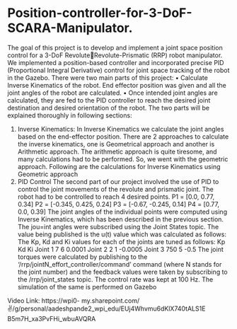 # Position-controller-for-3-DoF-SCARA-Manipulator.
The goal of this project is to develop and implement a joint space position control for a 3-DoF RevoluteRevolute-Prismatic (RRP) robot manipulator. We implemented a position-based controller and incorporated 
precise PID (Proportional Integral Derivative) control for joint space tracking of the robot in the Gazebo.
There were two main parts of this project:
• Calculate Inverse Kinematics of the robot. End effector position was given and all the joint angles of 
the robot are calculated.
• Once intended joint angles are calculated, they are fed to the PID controller to reach the desired joint 
destination and desired orientation of the robot.
The two parts will be explained thoroughly in following sections:
1. Inverse Kinematics:
In Inverse Kinematics we calculate the joint angles based on the end-effector position. 
There are 2 approaches to calculate the inverse kinematics, one is Geometrical approach and another 
is Arithmetic approach.
The arithmetic approach is quite tiresome, and many calculations had to be performed. So, we went 
with the geometric approach.
Following are the calculations for Inverse Kinematics using Geometric approach
2. PID Control
The second part of our project involved the use of PID to control the joint movements of the revolute 
and prismatic joint. The robot had to be controlled to reach 4 desired points. 
P1 = [0.0, 0.77, 0.34]
P2 = [-0.345, 0.425, 0.24]
P3 = [-0.67, -0.245, 0.14]
P4 = [0.77, 0.0, 0.39]
The joint angles of the individual points were computed using Inverse Kinematics, which has been 
described in the previous section. The jou=int angles were subscribed using the Joint States topic. 
The value being published is the u(t) value which was calculated as follows:
The Kp, Kd and Ki values for each of the joints are tuned as follows:
Kp Kd Ki
Joint 1 7 6 0.0001
Joint 2 2 1 -0.0005
Joint 3 750 5 -0.5
The joint torques were calculated by publishing to the ‘/rrp/jointN_effort_controller/command’ 
command (where N stands for the joint number) and the feedback values were taken by 
subscribing to the /rrp/joint_states topic. The control rate was kept at 100 Hz.
The simulation of the same is performed on Gazebo

Video Link:
https://wpi0-
my.sharepoint.com/:v:/g/personal/aadeshpande2_wpi_edu/EUj4Whvmu6dKlX740tALS1E
B5m7H_xa3PvFHi_wbuAVQRA
